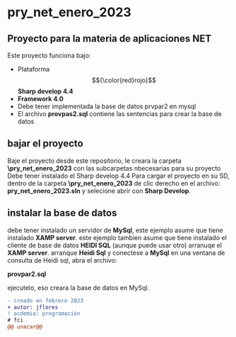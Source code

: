 # pry_net_enero_2023
## Proyecto para la materia de aplicaciones NET
Este proyecto funciona bajo:
* Plataforma $${\color{red}rojo}$$**Sharp develop 4.4**
* **Framework 4.0**
* Debe tener implementada la base de datos prvpar2 en mysql
* El archivo **provpas2.sql** contiene las sentencias para crear la base de datos

## bajar el proyecto
Baje el proyecto desde este repositorio, le creara la carpeta **\pry_net_enero_2023** con las subcarpetas nbecesarias para su proyecto
Debe tener instalado el Sharp develop 4.4
Para cargar el proyecto en su SD, dentro de la carpeta **\pry_net_enero_2023** de clic derecho en el archivo:
**pry_net_enero_2023.sln** y selecione abrir con **Sharp Develop**.

## instalar la base de datos
debe tener instalado un servidor de **MySql**, este ejemplo asume que tiene instalado **XAMP server**.
este ejemplo tambien asume que tiene instalado el cliente de base de datos **HEIDI SQL** (aunque puede usar otro)
arranuqe el **XAMP server**.
arranque **Heidi Sql** y conectese a **MySql**
en una ventana de consulta de Heidi sql, abra el archivo:

**provpar2.sql**

ejecutelo, eso creara la base de datos en MySql.

```diff
- creado en febrero 2023
+ autor: jflores
! acdemia: programación
# fci
@@ unacar@@
```
